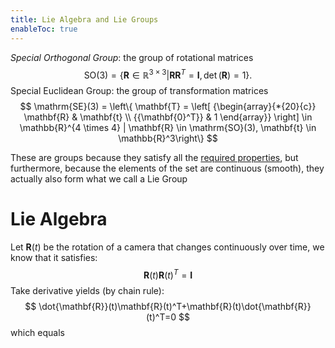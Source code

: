 ```yaml
---
title: Lie Algebra and Lie Groups
enableToc: true
---
```


*Special Orthogonal Group*: the group of rotational matrices 
$$
\mathrm{SO}(3) = \{ \mathbf{R} \in \mathbb{R}^{3 \times 3} | \mathbf{RR}^T = \mathbf{I}, \det(\mathbf{R})=1 \}.
$$
Special Euclidean Group: the group of transformation matrices
$$
\mathrm{SE}(3) = \left\{ \mathbf{T} = \left[ {\begin{array}{*{20}{c}}
\mathbf{R} & \mathbf{t} \\
{{\mathbf{0}^T}} & 1
\end{array}} \right]
\in \mathbb{R}^{4 \times 4} | \mathbf{R} \in \mathrm{SO}(3), \mathbf{t} \in \mathbb{R}^3\right\}
$$

These are groups because they satisfy all the [required properties](<notes/definitions#Groups>), but furthermore, because the elements of the set are continuous (smooth), they actually also form what we call a Lie Group


# Lie Algebra
Let $\mathbf{R}(t)$ be the rotation of a camera that changes continuously over time, we know that it satisfies:
$$
\begin{equation}
\mathbf{R}(t)\mathbf{R}(t)^T = \mathbf{I}
\end{equation}
$$
Take derivative yields (by chain rule):
$$
\dot{\mathbf{R}}(t)\mathbf{R}(t)^T+\mathbf{R}(t)\dot{\mathbf{R}}(t)^T=0
$$
which equals


